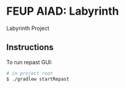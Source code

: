# FEUP AIAD: Labyrinth

Labyrinth Project

## Instructions

To run repast GUI:
```bash
# in project root
$ ./gradlew startRepast
```